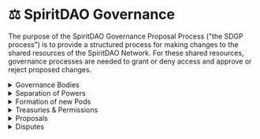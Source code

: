 # ⚖ SpiritDAO Governance

The purpose of the SpiritDAO Governance Proposal Process ("the SDGP process") is to provide a structured process for making changes to the shared resources of the SpiritDAO Network. For these shared resources, governance processes are needed to grant or deny access and approve or reject proposed changes.

<details>

<summary>Governance Bodies</summary>

The following bodies will form part of the SDGP process and are collectively called the SpiritDAO Network, composed of a Primary DAO and Pods. \
\
Pods are customizable coordination structures where we can encode specific governance rules into the smart contracts enabling them. We leverage [<mark style="color:yellow;">Hats Protocol</mark>](membership/tech-stack.md) to support the formation of Pods. For more details on how to organize pods, see [<mark style="color:yellow;">this documentation.</mark>](https://docs.metropolis.space/docs/pod-basics/pod-configurations)

#### **Primary DAO**&#x20;

Votes to validate the community’s sentiment and then schedule for on-chain execution, enabling SpiritDAO Members to exercise direct democracy (directly propose and approve proposals of any kind) and elect members to new or existing Pods.

Primary DAO votes are considered community-wide proposals and will typically involve the strategic direction of our DAO/non-profit efforts, major financial decisions, and meta-governance proposals.&#x20;

For Primary DAO votes, the Executive Pod holds the right to organize proposals as Optimistic, meaning that any individual not voting is counted as a "Yes" vote.&#x20;

#### Pods

Pods are controlled by the Primary DAO but may operate within custom frameworks of governance.  See [<mark style="color:yellow;">Pod Agreements</mark>](pod-agreements.md) for more details about existing Pods.

</details>

<details>

<summary>Separation of Powers </summary>

Members may not be elected to leadership positions in multiple pods simultaneously.&#x20;

</details>

<details>

<summary>Formation of new Pods </summary>

The Primary DAO can deploy a new Pods, be given control over an already deployed Pod, dissolve an existing Pod, or spin off a Pod as an independent DAO at any point in time.&#x20;

Each Pod shall have its own operating agreement outlining, at a minimum, the responsibilities of its members, which shall be listed as an Appendix to the [<mark style="color:yellow;">SpiritDAO Network Charter</mark>](membership/network-agreement.md).&#x20;

In case of conflict between agreements, the [<mark style="color:yellow;">SpiritDAO Network Agreement</mark>](membership/network-agreement.md) shall prevail over any Pod operating agreement.

Pod Proposal Templates may be found within our [<mark style="color:yellow;">Collaboration Hub</mark>](https://app.charmverse.io/join?domain=spiritdao).

</details>

<details>

<summary>Treasuries &#x26; Permissions </summary>

**Community Vault:** The reserve treasury of SpiritDAO. Used to fund Pods and/or to obtain yield.&#x20;

* Any SpiritDAO Token Holder can make proposals for Financial Proposals as described in the Financial Proposals section of this SDGP process document.
* The Executive Pod is responsible for the responsible delegation of Community Vault funds to other Pods. A Primary DAO vote must approve any yield/vesting arrangements.
* Community Vault: [<mark style="color:yellow;">0xF3c47077C406FeA33daD4BE498fDf03Cb5d4537f</mark>](https://etherscan.io/address/0xF3c47077C406FeA33daD4BE498fDf03Cb5d4537f)

**Operations Vault:** A central treasury of the SpiritDAO Network. Used to fund general operations and make strategic funding.&#x20;

* Any SpiritDAO Token Holder can make proposals for Financial Proposals as described in the Financial Proposals section of this SDGP process document.&#x20;
* And any wallet with permissions for the Executive Pod (i.e., any member of the Executive Pod) can program and delete Financial Actions in the Executive Pod as per the Executive Pod operating agreement.

**Additional Treasuries:**&#x20;

* Pods create additional treasuries under the exclusive control of the Pod (but not entirely outside the control of the Primary DAO). Pods use a lightweight permissions layer around a [<mark style="color:yellow;">Gnosis Safe</mark>](https://gnosis-safe.io/) multi-sig wallet to create more flexible and composable working units.&#x20;
* Both the Primary DAO and Pods may create additional treasuries through a majority vote of SpiritDAO Token Holders (Primary) or Pod Members (Pods)
  * Example: SpiritDAO will provide virtual and physical utility for holders, and therefore, the operations vault may require sub-vaults in future moments.

</details>

<details>

<summary>Proposals</summary>

_Note: For a abridged visual representation of the Proposal Process see_ [_<mark style="color:yellow;">How to Contribute</mark>_](membership/how-to-contribute.md)_._

Any Verified SpiritDAO Member can create a Proposal in the Primary DAO. \
Members may visit our [<mark style="color:yellow;">Collaboration Center</mark> ](https://collab.spiritdao.org)to view our available proposal templates and guides.

Any Pod may remove a scheduled proposal at any time (e.g., Veto right) should they have the power to do so as per their operating agreement and this Charter.&#x20;

All proposals must comply with the Requirements for Proposals & the specific format and process for the type of proposal as follows:

**The Requirements for Proposals:**&#x20;

1. Public deliberation: all proposals must be shared during the public deliberation phase in the SpiritDAO Forum located in our Collaboration Center and linked in the [<mark style="color:yellow;">SpiritDAO Discord Server</mark>](https://discord.gg/Dg94YJxAEm) unless these services are unavailable.&#x20;
2. Voting period: the vote must be at least 7 days.&#x20;
3. Scheduling: once approved, proposals are executed by the Executive Pod.

**Types of Proposals:**

1. _<mark style="color:green;">Charter Improvement Proposals</mark>:_ proposals focusing on the amendment or enhancement of the SpiritDAO charter.
2. _<mark style="color:green;">Funding Proposals:</mark>_ proposals that require the transfer of funds, typically to compensate for work completed/committed to be completed.&#x20;
3. _<mark style="color:green;">Meta Governance Proposals</mark>_<mark style="color:green;">:</mark> proposals that change the governance processes, parameters, or tooling of SpiritDAO.
4. _<mark style="color:green;">Elections Proposals:</mark>_ proposals where an election has already been agreed by the community (in the SpiritDAO Charter or in a previous proposal), and the proposal aims to source the candidates/options and then launch a vote to decide between them.
5. _<mark style="color:green;">Pod Proposals:</mark>_ proposals to fund new/existing pod operations and efforts.
6. _<mark style="color:green;">Text Improvement Proposals:</mark>_ proposals to add new, remove, or edit content within _Self-Actualization in the Age of Crisis._&#x20;
7. _<mark style="color:green;">Other Proposals:</mark>_ any other type of proposal.

**Process for Financial Proposals and/or Other Proposals (sequential order):**

_Public deliberation phase_: A post with the draft of the proposal is posted in the SpiritDAO Forum for a minimum of 7 days and a maximum of 14 days and must follow the appropriate format. Proposals must follow the appropriate format depending on the type.

_Voting_: the proposal (or a revised version incorporating the community’s feedback) is posted for a vote.

1. For calculating voting power:&#x20;
   1. Primary DAO: 1 Membership Token = 1 Vote
   2. Pod Voting: Voting power per membership token may in relation to merit earned.

_Approval_: a proposal is deemed approved and scheduled for execution if the following conditions are reached:&#x20;

1. Support: The vote shall be deemed as “passed,” with a simple majority (>50%) of the participating SpiritDAO Token holders having voted in favor.
   * Primary DAO proposals intend to leverage **Optimistic Governance** to overcome voter apathy and organizational impasse. Any vote not cast in a specific direction (yes/no) out of the total possible votes is considered a "Yes" vote. The scope of total votes may vary for specific pods, but the Primary DAO always considers all possible votes.&#x20;
   * Pods may also choose to leverage Optimistic Governance or require specific quorums (minimum vote amounts) for votes to pass.

* When a proposal includes a code submission, the Dev Pod has up to 14 days to decide and communicate via a post in SpiritDAO Forum whether a proposal will be:&#x20;
  1. Accepted and incorporated.&#x20;
  2. Submitted to a 3rd party audit to determine its safety (conditional on the Operations Vault having the necessary funds).
  3. Rejected as malicious, technically infeasible, or economically infeasible (if an audit is required and the Operations Vault lacks the necessary funds to cover the costs of the audit).

**Process for Elections (sequential order):**

_Public deliberation phase:_ A post with the draft of the proposal is posted in the SpiritDAO forum for a minimum of 10 days and a maximum of 30 days with the format:

1. Title of Proposal (in the format “Election Gov Proposal: \[Proposal Title]”)
2. Description of the Action (including what permissions will be given/removed for which Pod and/or Primary DAO)
3. If the election is proposed before the stipulated in the agreements of the Pod, add a description of why an advanced election is needed
4. Optional but ideal: ETH Wallet address of the author(s) and/or other identifiers.

_Sourcing Candidates:_ Candidates can be proposed (and/or propose themselves) by replying to the Forum post (only one candidate per post reply) in the following format:

1. Identifier: ETH wallet address, name, discord handle, and optional twitter handle / other identifiers
2. Rationale: description of why they are an ideal candidate for the position

_Voting_: top 10 candidates with the highest number of upvotes in the SpiritDAO Forum will be put forward to a vote.

1. If the election is proposed before the frequency stipulated in the operating agreement of a specific Pod (if any), the vote must also include the option to keep the current permissions even if the current wallets were not amongst the top 10 candidates.&#x20;

_Approval & Execution:_

1. In the exceptional case that two proposed users gain the same number of votes, the winner will be the candidate who reaches the tied number of votes first.&#x20;
   * Example: Candidate A and B both tied at 7 votes, Candidate A wins because it reached 7 votes a day before Candidate B. If votes are submitted in the same block, repeat the vote.

</details>

<details>

<summary>Disputes</summary>

Disputes between members that can not be addressed through facilitation or mediation, shall be resolved by the Executive Pod.&#x20;

In the future SpiritDAO may develop an internal court to separate the function from the Executive Pod.

</details>
